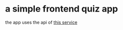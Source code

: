 # a simple frontend quiz app

the app uses the api of [this service](https://github.com/ezcnrmn/quiz_service)
